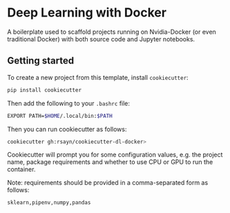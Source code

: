 # Deep Learning with Docker

A boilerplate used to scaffold projects running on Nvidia-Docker (or even traditional Docker) with both source code and Jupyter notebooks.

## Getting started

To create a new project from this template, install `cookiecutter`:

```bash
pip install cookiecutter
```

Then add the following to your `.bashrc` file:

```bash
EXPORT PATH=$HOME/.local/bin:$PATH
```

Then you can run cookiecutter as follows:

```bash
cookiecutter gh:rsayn/cookiecutter-dl-docker>
```

Cookiecutter will prompt you for some configuration values, e.g. the project name, package requirements and whether to use CPU or GPU to run the container.

Note: requirements should be provided in a comma-separated form as follows:

```bash
sklearn,pipenv,numpy,pandas
```
